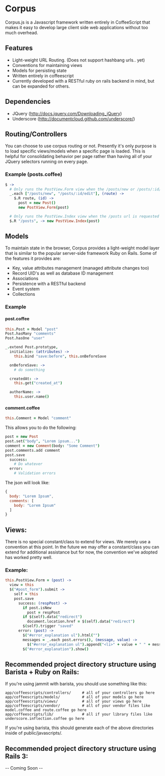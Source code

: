 # Corpus

Corpus.js is a Javascript framework written entirely in CoffeeScript that makes it easy to develop large client side web applications without too much overhead.

## Features

* Light-weight URL Routing. (Does not support hashbang urls.. yet)
* Conventions for maintaining views
* Models for persisting state
* Written entirely in coffeescript
* Currently developed with a RESTful ruby on rails backend in mind, but can be expanded for others.

## Dependencies

* JQuery (http://docs.jquery.com/Downloading_jQuery)
* Underscore (http://documentcloud.github.com/underscore/)

## Routing/Controllers

You can choose to use corpus routing or not. Presently it's only purpose is to load specific views/models when a specific page is loaded. This is helpful for consolidating behavior per page rather than having all of your JQuery selectors running on every page. 

### Example (posts.coffee)

```coffeescript
$ -> 
  # Only runs the PostView.Form view when the /posts/new or /posts/:id/edit urls are requested
  _.each ["/posts/new", "/posts/:id/edit"], (route) ->
    $.R route, (id) ->
      post = new Post()
      new PostView.Form(post)

  # Only runs the PostView.Index view when the /posts url is requested
  $.R "/posts", -> new PostView.Index(post)
```

## Models

To maintain state in the browser, Corpus provides a light-weight model layer that is similar to the popular server-side framework Ruby on Rails. Some of the features it provides are:

* Key, value attributes management (managed attribute changes too)
* Record UID's as well as database ID management
* Associations
* Persistence with a RESTful backend
* Event system
* Collections

### Example 

#### post.coffee

```coffeescript
this.Post = Model "post"
Post.hasMany "comments"
Post.hasOne "user"

_.extend Post.prototype,
  initialize: (attributes) ->
    this.bind "save:before", this.onBeforeSave

  onBeforeSave: ->
    # do something

  createdAt: ->
    this.get("created_at")

  authorName: ->
    this.user.name()
```

#### comment.coffee

```coffeescript
this.Comment = Model "comment"
```

This allows you to do the following:

```coffeescript
post = new Post
post.set("body", "Lorem ipsum...")
comment = new Comment(body: "Some Comment")
post.comments.add comment
post.save
  success:
    # Do whatever
  error:
    # Validation errors
```

The json will look like:

```javascript
{ 
  body: "Lorem Ipsum",
  comments: [
    body: "Lorem Ipsum"
  ]
}
```

## Views:

There is no special constant/class to extend for views. We merely use a convention at this point. In the future we may offer a constant/class you can extend for additional assistance but for now, the convention we've adopted has worked pretty well.

### Example:

```coffeescript
this.PostView.Form = (post) ->
  view = this
  $("#post_form").submit ->
    self = this
    post.save
      success: (respPost) ->
        if post.isNew
          post = respPost
        if $(self).data("redirect")
          document.location.href = $(self).data("redirect")
        $(self).trigger "saved"
      error: (post) ->
        $("#error_explanation ul").html("")
        messages = _.each post.errors(), (message, value) ->
          $("#error_explanation ul").append("<li>" + value + " " + message + "</li>");
        $("#error_explanation").show()
```

## Recommended project directory structure using Barista + Ruby on Rails:

If you're using jammit with barista, you should use something like this:

```
app/coffeescripts/controllers/     # all of your controllers go here
app/coffeescripts/models/          # all of your models go here
app/coffeescripts/views/           # all of your views go here
app/coffeescripts/vendor/          # all of your vendor files like model.coffee and route.coffee go here
app/coffeescripts/lib/             # all if your library files like underscore.inflection.coffee go here
```

If you're using barista, this should generate each of the above directories inside of public/javascripts/.

## Recommended project directory structure using Rails 3:

-- Coming Soon --